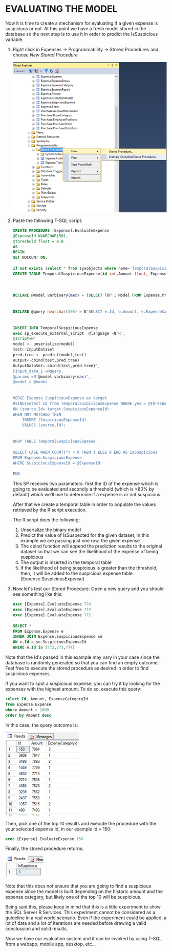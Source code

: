 <page title="Evaluating the model"/>

EVALUATING THE MODEL
====

Now it is time to create a mechanism for evaluating if a given expense is suspicious or not. At this point we have a fresh model stored in the database so the next step is to use it in order to predict the IsSuspicious variable. 

1. Right click in Expenses -> Programmability -> Stored Procedures and choose *New Stored Procedure*

    ![Decision Tree](img/1.3.png)

2. Paste the following T-SQL script:

    ```sql	
	CREATE PROCEDURE [Expense].EvaluateExpense 
	@ExpenseId NVARCHAR(50),
	@threshold float = 0.8
	AS
	BEGIN
	SET NOCOUNT ON;

	if not exists (select * from sysobjects where name='TemporalSuspiciousExpense' and xtype='U')
	CREATE TABLE TemporalSuspiciousExpense(id int,Amount float, ExpenseCategoryId int ,[no] float ,yes float)



	DECLARE @model varbinary(max) = (SELECT TOP 1 Model FROM Expense.PredictionModel);
	
	
	DECLARE @query nvarchar(500) = N'SELECT e.Id, e.Amount, e.ExpenseCategoryId FROM [Expense].[Expense] e WHERE e.Id = '+ @ExpenseId


	INSERT INTO TemporalSuspiciousExpense
	exec sp_execute_external_script  @language =N'R',    
	@script=N'
	model <- unserialize(model)
	test<-InputDataSet	
	pred.tree <- predict(model,test)
	output<-cbind(test,pred.tree)
	OutputDataSet<-cbind(test,pred.tree)',      
	@input_data_1 =@query,
	@params =N'@model varbinary(max)',
	@model = @model


	MERGE Expense.SuspiciousExpense as target
	USING(select Id from TemporalSuspiciousExpense WHERE yes > @threshold) as source
	ON (source.Id= target.SuspiciousExpenseId)
	WHEN NOT MATCHED THEN
		INSERT (SuspiciousExpenseId)
		VALUES (source.Id);
	

	DROP TABLE TemporalSuspiciousExpense

	SELECT CASE WHEN COUNT(*) > 0 THEN 1 ELSE 0 END AS IsSuspicious
	FROM Expense.SuspiciousExpense
	WHERE SuspiciousExpenseId = @ExpenseId

	END
    ```

    This SP receives two parameters: first the ID of the expense which is going to be evaluated and secondly a threshold (which is >80% by default) which we'll use to determine if a expense is or not suspicious. 

    After that we create a temporal table in order to populate the values retrieved by the R script execution.

    The R script does the following:
        
    1. Unserialize the binary model
    2. Predict the value of IsSuspected for the given dataset, in this example we are passing just one row, the given expense
    3. The cbind function will append the prediction results to the original dataset so that we can see the likelihood of the expense of being suspicious 
    4. The output is inserted in the temporal table
    5. If the likelihood of being suspicious is greater than the threshold, then, it will be added to the suspicious expense table (Expense.SuspiciousExpense)    

3. Now let's test our Stored Procedure. Open a new query and you should see something like this:

	```sql	
	exec [Expense].EvaluateExpense 774
	exec [Expense].EvaluateExpense 773
	exec [Expense].EvaluateExpense 772
	
	SELECT *
	FROM Expense.Expense e
	INNER JOIN Expense.SuspiciousExpense se
	ON e.Id = se.SuspiciousExpenseId
	WHERE e.Id in (772,773,774)
	```


Note that the Id's passed in this example may vary in your case since the database is randomly generated so that you can find an empty outcome. Feel free to execute the stored procedure as desired in order to find suspicious expenses.

If you want to spot a suspicious expense, you can try it by looking for the expenses with the highest amount. To do so, execute this query:

```sql
select Id, Amount, ExpenseCategoryId
from Expense.Expense
where Amount > 1000
order by Amount desc 
```

In this case, the query outcome is:

![Decision Tree](img/1.12.png)

Then, pick one of the top 10 results and execute the procedure with the your selected expense Id, in our example Id = 150: 

```sql
exec [Expense].EvaluateExpense 150 
```

Finally, the stored procedure returns:

![Decision Tree](img/1.13.png)


Note that this does not ensure that you are going to find a suspicious expense since the model is built depending on the historic amount and the expense category, but likely one of the top 10 will be suspicious.

Being said this, please keep in mind that this is a little experiment to show the SQL Server R Services. This experiment cannot be considered as a guideline in a real world scenario. Even if the experiment could be applied, a lot of data and a lot of iterations are needed before drawing a valid conclussion and solid results.

Now we have our evaluation system and it can be invoked by using T-SQL from a webapp, mobile app, desktop, etc...